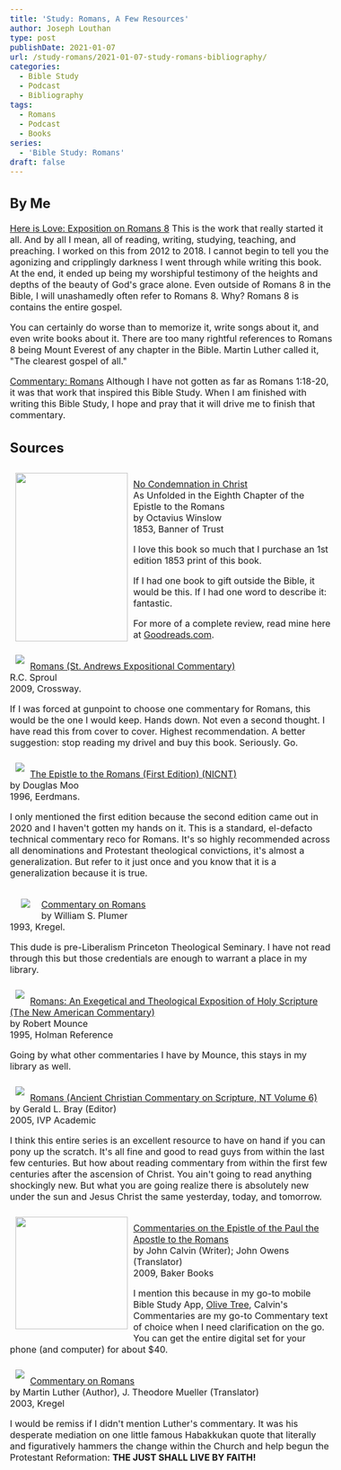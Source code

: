 ```yaml
---
title: 'Study: Romans, A Few Resources'
author: Joseph Louthan
type: post
publishDate: 2021-01-07
url: /study-romans/2021-01-07-study-romans-bibliography/
categories:
  - Bible Study
  - Podcast
  - Bibliography
tags:
  - Romans
  - Podcast
  - Books
series:
  - 'Bible Study: Romans'
draft: false
---
```


<style type="text/css">
  body{
  font-size: 12pt;
}
</style>

## By Me

[Here is Love: Exposition on Romans 8](/tags/here-is-love/) This is the work that really started it all. And by all I mean, all of reading, writing, studying, teaching, and preaching. I worked on this from 2012 to 2018.  I cannot begin to tell you the agonizing and cripplingly darkness I went through while writing this book. At the end, it ended up being my worshipful testimony of the heights and depths of the beauty of God's grace alone.  Even outside of Romans 8 in the Bible, I will unashamedly often refer to Romans 8. Why? Romans 8 is contains the entire gospel.

You can certainly do worse than to memorize it, write songs about it, and even write books about it.  There are too many rightful references to Romans 8 being Mount Everest of any chapter in the Bible.  Martin Luther called it, "The clearest gospel of all."

[Commentary: Romans](/tags/commentary-romans/) Although I have not gotten as far as Romans 1:18-20, it was that work that inspired this Bible Study.  When I am finished with writing this Bible Study, I hope and pray that it will drive me to finish that commentary.

## Sources

<a href="https://banneroftruth.org/us/store/sermons-and-expositions/no-condemnation-in-christ/"><img src="https://3r98nw2w9uto3s66qn2k1ho2-wpengine.netdna-ssl.com/wp-content/uploads/sites/2/2013/05/No-Condemnation-front.jpg" width="200" height="300" style="float: left;padding: 10px;">  
No Condemnation in Christ</a>  
As Unfolded in the Eighth Chapter of the Epistle to the Romans  
by Octavius Winslow  
1853, Banner of Trust

I love this book so much that I purchase an 1st edition 1853 print of this book.

If I had one book to gift outside the Bible, it would be this. If I had one word to describe it: fantastic.

For more of a complete review, read mine here at [Goodreads.com](https://www.goodreads.com/review/show/134527292).

<p style="clear:both;">

<a href="https://www.amazon.com/dp/1642891886/ref=as_li_ss_il?psc=1&pd_rd_i=1642891886&pd_rd_w=i6r9R&pf_rd_p=45e679f6-d55f-4626-99ea-f1ec7720af94&pd_rd_wg=LUfcC&pf_rd_r=4P6NWN2W4FPDGYNGRMBM&pd_rd_r=0f7acbe3-4027-40e9-8983-869ebaf8ba16&spLa=ZW5jcnlwdGVkUXVhbGlmaWVyPUEyT0Q4Rk42VUozWFhMJmVuY3J5cHRlZElkPUEwNjk5NzcyM0Q0MzFJQ1ROODU2SiZlbmNyeXB0ZWRBZElkPUEwNzc5NjkyM1BZSVBSRUdSWFU5ViZ3aWRnZXROYW1lPXNwX2RldGFpbCZhY3Rpb249Y2xpY2tSZWRpcmVjdCZkb05vdExvZ0NsaWNrPXRydWU%3D&linkCode=li3&tag=theologicus-20&linkId=1cfeaea22958961af0624cac987dcd95&language=en_US" target="_blank"><img border="0" src="https://ws-na.amazon-adsystem.com/widgets/q?_encoding=UTF8&ASIN=1642891886&Format=_SL250_&ID=AsinImage&MarketPlace=US&ServiceVersion=20070822&WS=1&tag=theologicus-20&language=en_US" style="float: left;padding: 10px;"><img src="https://ir-na.amazon-adsystem.com/e/ir?t=theologicus-20&language=en_US&l=li3&o=1&a=1642891886" width="0" height="0" border="0" alt="" style="float: left;" />  
Romans (St. Andrews Expositional Commentary)</a>  
R.C. Sproul  
2009, Crossway.  

If I was forced at gunpoint to choose one commentary for Romans, this would be the one I would keep. Hands down. Not even a second thought. I have read this from cover to cover. Highest recommendation. A better suggestion: stop reading my drivel and buy this book. Seriously. Go.

<p style="clear:both;">

<a href="https://www.amazon.com/Epistle-Romans-International-Commentary-Testament/dp/0802823173/ref=as_li_ss_il?crid=11PR15B6KFK8G&dchild=1&keywords=douglas+moo+romans+commentary&qid=1611171334&sprefix=Douglas+moo+%2Caps%2C164&sr=8-4&linkCode=li3&tag=theologicus-20&linkId=7d6fa2b8bcf7eda439780c1a3856cfb8&language=en_US" target="_blank"><img border="0" src="https://ws-na.amazon-adsystem.com/widgets/q?_encoding=UTF8&ASIN=0802823173&Format=_SL250_&ID=AsinImage&MarketPlace=US&ServiceVersion=20070822&WS=1&tag=theologicus-20&language=en_US" style="float: left;padding: 10px;"><img src="https://ir-na.amazon-adsystem.com/e/ir?t=theologicus-20&language=en_US&l=li3&o=1&a=0802823173" width="0" height="0" border="0" alt="" style="float: left;" />  
The Epistle to the Romans (First Edition) (NICNT)</a>   
by Douglas Moo  
1996, Eerdmans.  

I only mentioned the first edition because the second edition came out in 2020 and I haven't gotten my hands on it. This is a standard, el-defacto technical commentary reco for Romans. It's so highly recommended across all denominations and Protestant theological convictions, it's almost a generalization. But refer to it just once and you know that it is a generalization because it is true.

<p style="clear:both;">

<a href="https://www.amazon.com/Commentary-Romans-William-Swan-Plumer/dp/0825435439/ref=as_li_ss_il?dchild=1&keywords=0825435439&qid=1611173880&sr=8-1&linkCode=li3&tag=theologicus-20&linkId=24f7590a3af3cdb837c4c6637b63fab5&language=en_US" target="_blank"><img border="0" src="https://ws-na.amazon-adsystem.com/widgets/q?_encoding=UTF8&ASIN=0825435439&Format=_SL250_&ID=AsinImage&MarketPlace=US&ServiceVersion=20070822&WS=1&tag=theologicus-20&language=en_US" style="float: left;padding: 20px;"><img src="https://ir-na.amazon-adsystem.com/e/ir?t=theologicus-20&language=en_US&l=li3&o=1&a=0825435439" width="0" height="0" border="0" alt="" style="float: left;" />   
Commentary on Romans</a>  
by William S. Plumer  
1993, Kregel.  
  
This dude is pre-Liberalism Princeton Theological Seminary. I have not read through this but those credentials are enough to warrant a place in my library.

<p style="clear:both;">

<a href="https://www.amazon.com/Romans-Exegetical-Theological-Exposition-Commentary/dp/080540127X/ref=as_li_ss_il?dchild=1&keywords=Romans+Mounce&qid=1611174269&sr=8-1&linkCode=li3&tag=theologicus-20&linkId=2388612e8b4ca4395dd76cc8c7d5e02a&language=en_US" target="_blank"><img border="0" src="https://ws-na.amazon-adsystem.com/widgets/q?_encoding=UTF8&ASIN=080540127X&Format=_SL250_&ID=AsinImage&MarketPlace=US&ServiceVersion=20070822&WS=1&tag=theologicus-20&language=en_US" style="float: left;padding: 10px;"><img src="https://ir-na.amazon-adsystem.com/e/ir?t=theologicus-20&language=en_US&l=li3&o=1&a=080540127X" width="0" height="0" border="0" alt="" style="float: left;" />  
Romans: An Exegetical and Theological Exposition of Holy Scripture (The New American Commentary)</a>  
by Robert Mounce  
1995, Holman Reference  

Going by what other commentaries I have by Mounce, this stays in my library as well.

<p style="clear:both;">

<a href="https://www.amazon.com/Romans-Ancient-Christian-Commentary-Scripture/dp/083081356X/ref=as_li_ss_il?crid=1F66D6EH2UW9B&dchild=1&keywords=ancient+commentary+on+scripture+romans&qid=1611175242&sprefix=ancient+comm%2Caps%2C171&sr=8-2&linkCode=li3&tag=theologicus-20&linkId=f434c9e181fba0bb9100d79b5b8f539b&language=en_US" target="_blank"><img border="0" src="https://ws-na.amazon-adsystem.com/widgets/q?_encoding=UTF8&ASIN=083081356X&Format=_SL250_&ID=AsinImage&MarketPlace=US&ServiceVersion=20070822&WS=1&tag=theologicus-20&language=en_US" style="float: left;padding: 10px;"><img src="https://ir-na.amazon-adsystem.com/e/ir?t=theologicus-20&language=en_US&l=li3&o=1&a=083081356X" width="0" height="0" border="0" alt="" style="float: left;" />  
Romans (Ancient Christian Commentary on Scripture, NT Volume 6)</a>  
by Gerald L. Bray (Editor)  
2005, IVP Academic  

I think this entire series is an excellent resource to have on hand if you can pony up the scratch.  It's all fine and good to read guys from within the last few centuries. But how about reading commentary from within the first few centuries after the ascension of Christ. You ain't going to read anything shockingly new.  But what you are going realize there is absolutely new under the sun and Jesus Christ the same yesterday, today, and tomorrow.

<p style="clear:both;">

<a href="https://www.amazon.com/Calvins-Commentaries-Vol-John-Calvin/dp/0801013313/ref=as_li_ss_il?crid=3BE112SRHVN47&dchild=1&keywords=calvin+commentary+set&qid=1611178269&sprefix=Calvin+Comm%2Caps%2C169&sr=8-2&linkCode=li3&tag=theologicus-20&linkId=6ec914d2fa99d13f5465bc2a2eece759&language=en_US" target="_blank"><img border="0" src="https://oll-resources.s3.us-east-2.amazonaws.com/oll3/store/titles/537/0037_TP.jpg" width="200" style="float: left;padding: 10px;"><img src="https://ir-na.amazon-adsystem.com/e/ir?t=theologicus-20&language=en_US&l=li3&o=1&a=0801013313" width="0" height="0" border="0" alt="" style="float: left;" />  
Commentaries on the Epistle of the Paul the Apostle to the Romans</a>  
by John Calvin (Writer); John Owens (Translator)  
2009, Baker Books

I mention this because in my go-to mobile Bible Study App, [Olive Tree](https://www.olivetree.com), Calvin's Commentaries are my go-to Commentary text of choice when I need clarification on the go. You can get the entire digital set for your phone (and computer) for about $40.

<p style="clear:both;">

<a href="https://www.amazon.com/Commentary-Romans-Luther-Classic-Commentaries/dp/0825431204/ref=as_li_ss_il?dchild=1&keywords=Martin+Luther+romans&qid=1611176834&sr=8-3&linkCode=li3&tag=theologicus-20&linkId=c2b311be7da18731c47128c29289dbf6&language=en_US" target="_blank"><img border="0" src="https://ws-na.amazon-adsystem.com/widgets/q?_encoding=UTF8&ASIN=0825431204&Format=_SL250_&ID=AsinImage&MarketPlace=US&ServiceVersion=20070822&WS=1&tag=theologicus-20&language=en_US" style="float: left;padding: 10px;"><img src="https://ir-na.amazon-adsystem.com/e/ir?t=theologicus-20&language=en_US&l=li3&o=1&a=0825431204" width="0" height="0" border="0" alt="" style="float: left;" />  
Commentary on Romans</a>  
by Martin Luther (Author), J. Theodore Mueller (Translator)  
2003, Kregel  

I would be remiss if I didn't mention Luther's commentary. It was his desperate mediation on one little famous Habakkukan quote that literally and figuratively hammers the change within the Church and help begun the Protestant Reformation: **THE JUST SHALL LIVE BY FAITH!**

<p style="clear:both;">